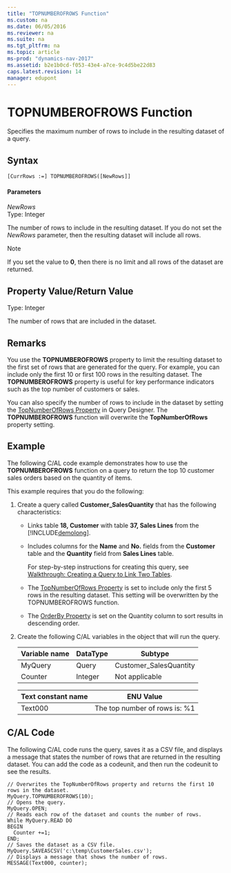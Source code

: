 ```yaml
---
title: "TOPNUMBEROFROWS Function"
ms.custom: na
ms.date: 06/05/2016
ms.reviewer: na
ms.suite: na
ms.tgt_pltfrm: na
ms.topic: article
ms-prod: "dynamics-nav-2017"
ms.assetid: b2e1b0cd-f053-43e4-a7ce-9c4d5be22d83
caps.latest.revision: 14
manager: edupont
---
```

# TOPNUMBEROFROWS Function
Specifies the maximum number of rows to include in the resulting dataset of a query.  
  
## Syntax  
  
```  
[CurrRows :=] TOPNUMBEROFROWS([NewRows]]  
```  
  
#### Parameters  
 *NewRows*  
 Type: Integer  
  
 The number of rows to include in the resulting dataset. If you do not set the *NewRows* parameter, then the resulting dataset will include all rows.  
  
> [!NOTE]  
>  If you set the value to **0**, then there is no limit and all rows of the dataset are returned.  
  
## Property Value/Return Value  
 Type: Integer  
  
 The number of rows that are included in the dataset.  
  
## Remarks  
 You use the **TOPNUMBEROFROWS** property to limit the resulting dataset to the first set of rows that are generated for the query. For example, you can include only the first 10 or first 100 rows in the resulting dataset. The **TOPNUMBEROFROWS** property is useful for key performance indicators such as the top number of customers or sales.  
  
 You can also specify the number of rows to include in the dataset by setting the [TopNumberOfRows Property](TopNumberOfRows-Property.md) in Query Designer. The **TOPNUMBEROFROWS** function will overwrite the **TopNumberOfRows** property setting.  
  
## Example  
 The following C\/AL code example demonstrates how to use the **TOPNUMBEROFROWS** function on a query to return the top 10 customer sales orders based on the quantity of items.  
  
 This example requires that you do the following:  
  
1.  Create a query called **Customer\_SalesQuantity** that has the following characteristics:  
  
    -   Links table **18, Customer** with table **37, Sales Lines** from the [!INCLUDE[demolong](includes/demolong_md.md)].  
  
    -   Includes columns for the **Name** and **No.** fields from the **Customer** table and the **Quantity** field from **Sales Lines** table.  
  
         For step\-by\-step instructions for creating this query, see [Walkthrough: Creating a Query to Link Two Tables](Walkthrough:%20Creating%20a%20Query%20to%20Link%20Two%20Tables.md).  
  
    -   The [TopNumberOfRows Property](TopNumberOfRows-Property.md) is set to include only the first 5 rows in the resulting dataset. This setting will be overwritten by the TOPNUMBEROFROWS function.  
  
    -   The [OrderBy Property](OrderBy-Property.md) is set on the Quantity column to sort results in descending order.  
  
2.  Create the following C\/AL variables in the object that will run the query.  
  
    |Variable name|DataType|Subtype|  
    |-------------------|--------------|-------------|  
    |MyQuery|Query|Customer\_SalesQuantity|  
    |Counter|Integer|Not applicable|  
  
    |Text constant name|ENU Value|  
    |------------------------|---------------|  
    |Text000|The top number of rows is: %1|  
  
## C\/AL Code  
 The following C\/AL code runs the query, saves it as a CSV file, and displays a message that states the number of rows that are returned in the resulting dataset. You can add the code as a codeunit, and then run the codeunit to see the results.  
  
```  
// Overwrites the TopNumberOfRows property and returns the first 10 rows in the dataset.  
MyQuery.TOPNUMBEROFROWS(10);  
// Opens the query.  
MyQuery.OPEN;  
// Reads each row of the dataset and counts the number of rows.  
While MyQuery.READ DO  
BEGIN  
  Counter +=1;  
END;  
// Saves the dataset as a CSV file.  
MyQuery.SAVEASCSV('c:\temp\CustomerSales.csv');  
// Displays a message that shows the number of rows.  
MESSAGE(Text000, counter);  
```